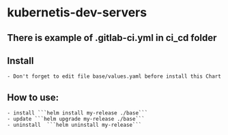 # kubernetis-dev-servers

## There is  example of .gitlab-ci.yml in ci_cd folder

## Install
    - Don't forget to edit file base/values.yaml before install this Chart

## How to use:
    - install ```helm install my-release ./base```
    - update ```helm upgrade my-release ./base```
    - uninstall  ```helm uninstall my-release```
